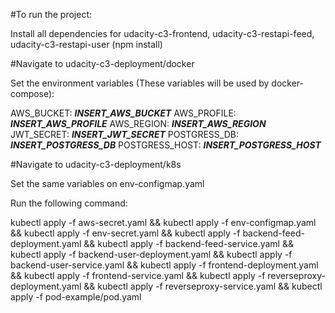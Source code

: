 #To run the project:

Install all dependencies for udacity-c3-frontend, udacity-c3-restapi-feed, udacity-c3-restapi-user (npm install)

#Navigate to udacity-c3-deployment/docker

Set the environment variables (These variables will be used by docker-compose):

AWS_BUCKET: ___INSERT_AWS_BUCKET___
AWS_PROFILE: ___INSERT_AWS_PROFILE___
AWS_REGION: ___INSERT_AWS_REGION___
JWT_SECRET: ___INSERT_JWT_SECRET___
POSTGRESS_DB: ___INSERT_POSTGRESS_DB___
POSTGRESS_HOST: ___INSERT_POSTGRESS_HOST___

#Navigate to udacity-c3-deployment/k8s

Set the same variables on env-configmap.yaml

Run the following command:

kubectl apply -f aws-secret.yaml && kubectl apply -f env-configmap.yaml && kubectl apply -f env-secret.yaml && kubectl apply -f backend-feed-deployment.yaml && kubectl apply -f backend-feed-service.yaml && kubectl apply -f backend-user-deployment.yaml && kubectl apply -f backend-user-service.yaml && kubectl apply -f frontend-deployment.yaml && kubectl apply -f frontend-service.yaml && kubectl apply -f reverseproxy-deployment.yaml && kubectl apply -f reverseproxy-service.yaml  && kubectl apply -f pod-example/pod.yaml